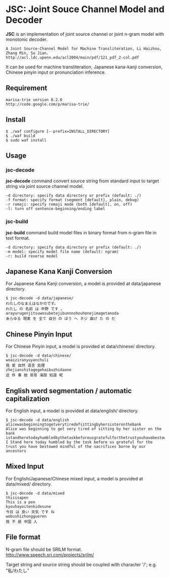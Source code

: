 JSC: Joint Souce Channel Model and Decoder
===

**JSC** is an implementation of joint source channel or joint n-gram model with monotonic decoder.

    A Joint Source-Channel Model for Machine Transliteration, Li Haizhou, Zhang Min, Su Jian.
    http://acl.ldc.upenn.edu/acl2004/main/pdf/121_pdf_2-col.pdf

It can be used for machine transliteration, Japanese kana-kanji conversion, Chinese pinyin input or pronunciation inference.

Requirement
---

    marisa-trie version 0.2.0
    http://code.google.com/p/marisa-trie/

Install
---

    $ ./waf configure [--prefix=INSTALL_DIRECTORY]
    $ ./waf build
    $ sudo waf install

Usage
---

### jsc-decode

**jsc-decode** command convert source string from standard input to target string via joint source channel model.

    -d directory: specify data directory or prefix (default: ./)
    -f format: specify format (segment [default], plain, debug)
    -r romaji: specify romaji mode (both [default], on, off)
    -l: turn off sentence-beginning/ending label

### jsc-build

**jsc-build** command build model files in binary format from n-gram file in text format.

    -d directory: specify data directory or prefix (default: ./)
    -m model: specify model file name (default: ngram)
    -r: build reverse model

Japanese Kana Kanji Conversion
---

For Japanese Kana Kanji conversion, a model is provided at data/japanese directory.

    $ jsc-decode -d data/japanese/
    わたしのなまえはなかのです。
    わたし の 名前 は 中野 です 。
    arayurugenjitsuwosubetejibunnnohouhenejimagetanoda
    あらゆる 現実 を 全て 自分 の ほう へ ネジ 曲げ た の だ

Chinese Pinyin Input
---

For Chinese Pinyin input, a model is provided at data/chinese/ directory.

    $ jsc-decode -d data/chinese/
    woaiziranyuyanchuli
    我 爱 自然 语言 处理
    zhejianshitagegehaibuzhidaone
    这 件 事 她 哥哥 海部 知道 呢

English word segmentation / automatic capitalization
---

For English input, a model is provided at data/english/ directory.

    $ jsc-decode -d data/english
    alicewasbeginningtogetverytiredofsittingbyhersisteronthebank
    Alice was beginning to get very tired of sitting by her sister on the bank
    istandheretodayhumbledbythetaskbeforeusgratefulforthetrustyouhavebestowedmindfulofthesacrificesbornebyourancestors
    I Stand here today humbled by the task before us grateful for the trust you have bestowed mindful of the sacrifices borne by our ancestors 

Mixed Input
---

For English/Japanese/Chinese mixed input, a model is provided at data/mixed/ directory.

    $ jsc-decode -d data/mixed
    thisisapen
    This is a pen
    kyouhayoitenkidesune
    今日 は 良い 天気 です ね
    wobushizhongguoren
    我 不 是 中国 人

File format
---

N-gram file should be SRILM format.
http://www.speech.sri.com/projects/srilm/

Target string and source string should be coupled with character '/'; e.g. "私/わたし"

